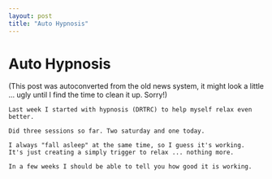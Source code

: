 ```yaml
---
layout: post
title: "Auto Hypnosis"
---
```

<h1>Auto Hypnosis</h1>
(This post was autoconverted from the old news system,
it might look a little ... ugly until I find the time
to clean it up.
Sorry!)

    Last week I started with hypnosis (DRTRC) to help myself relax even better.
    
    Did three sessions so far. Two saturday and one today.
    
    I always "fall asleep" at the same time, so I guess it's working.
    It's just creating a simply trigger to relax ... nothing more.
    
    In a few weeks I should be able to tell you how good it is working.
    

